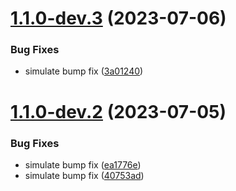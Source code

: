# [1.1.0-dev.3](https://github.com/hagzag/cicd-toolz/compare/v1.1.0-dev.2...v1.1.0-dev.3) (2023-07-06)


### Bug Fixes

* simulate bump fix ([3a01240](https://github.com/hagzag/cicd-toolz/commit/3a012406adc4c6575749d952699145d25639d603))

# [1.1.0-dev.2](https://github.com/hagzag/cicd-toolz/compare/v1.1.0-dev.1...v1.1.0-dev.2) (2023-07-05)


### Bug Fixes

* simulate bump fix ([ea1776e](https://github.com/hagzag/cicd-toolz/commit/ea1776ea5aae98c95d3981ebc186709975ad9198))
* simulate bump fix ([40753ad](https://github.com/hagzag/cicd-toolz/commit/40753addf3c7d892fa21bcf2fce1e6394b315811))


